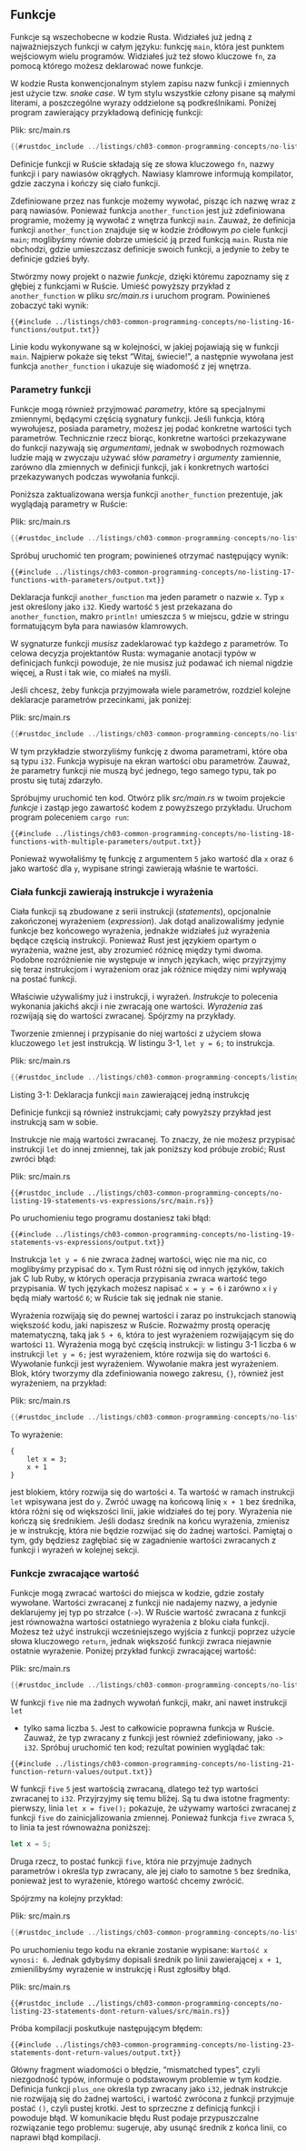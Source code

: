 ## Funkcje

Funkcje są wszechobecne w kodzie Rusta. Widziałeś już jedną z najważniejszych funkcji
w całym języku: funkcję `main`, która jest punktem wejściowym wielu programów. Widziałeś
już też słowo kluczowe `fn`, za pomocą którego możesz deklarować nowe funkcje.

W kodzie Rusta konwencjonalnym stylem zapisu nazw funkcji i zmiennych jest użycie tzw. *snake case*. W tym
stylu wszystkie człony pisane są małymi literami, a poszczególne wyrazy oddzielone są podkreślnikami. Poniżej
program zawierający przykładową definicję funkcji:

<span class="filename">Plik: src/main.rs</span>

```rust
{{#rustdoc_include ../listings/ch03-common-programming-concepts/no-listing-16-functions/src/main.rs}}
```

Definicje funkcji w Ruście składają się ze słowa kluczowego `fn`, nazwy funkcji i pary nawiasów okrągłych. Nawiasy
klamrowe informują kompilator, gdzie zaczyna i kończy się ciało funkcji.

Zdefiniowane przez nas funkcje możemy wywołać, pisząc ich nazwę wraz z parą nawiasów.
Ponieważ funkcja `another_function` jest już zdefiniowana programie, możemy ją wywołać z wnętrza funkcji `main`.
Zauważ, że definicja funkcji `another_function` znajduje się w kodzie źródłowym *po* ciele funkcji `main`;
moglibyśmy równie dobrze umieścić ją przed funkcją `main`. Rusta nie obchodzi, gdzie umieszczasz definicje swoich funkcji,
a jedynie to żeby te definicje gdzieś były.

Stwórzmy nowy projekt o nazwie *funkcje*, dzięki któremu zapoznamy się z głębiej z funkcjami w Ruście. Umieść powyższy przykład z `another_function`
w pliku *src/main.rs* i uruchom program. Powinieneś zobaczyć taki wynik:

```console
{{#include ../listings/ch03-common-programming-concepts/no-listing-16-functions/output.txt}}
```

Linie kodu wykonywane są w kolejności, w jakiej pojawiają się w funkcji `main`.
Najpierw pokaże się tekst “Witaj, świecie!”, a następnie wywołana jest funkcja `another_function`
i ukazuje się wiadomość z jej wnętrza.


### Parametry funkcji

Funkcje mogą również przyjmować *parametry*, które są specjalnymi zmiennymi, będącymi częścią
sygnatury funkcji. Jeśli funkcja, którą wywołujesz, posiada parametry, możesz jej podać konkretne wartości tych parametrów.
Technicznie rzecz biorąc, konkretne wartości przekazywane do funkcji nazywają się *argumentami*, jednak
w swobodnych rozmowach ludzie mają w zwyczaju używać słów *parametry* i *argumenty* zamiennie, zarówno dla zmiennych
w definicji funkcji, jak i konkretnych wartości przekazywanych podczas wywołania funkcji.

Poniższa zaktualizowana wersja funkcji `another_function` prezentuje, jak wyglądają parametry w Ruście:

<span class="filename">Plik: src/main.rs</span>

```rust
{{#rustdoc_include ../listings/ch03-common-programming-concepts/no-listing-17-functions-with-parameters/src/main.rs}}
```

Spróbuj uruchomić ten program; powinieneś otrzymać następujący wynik:


```console
{{#include ../listings/ch03-common-programming-concepts/no-listing-17-functions-with-parameters/output.txt}}
```

Deklaracja funkcji `another_function` ma jeden parametr o nazwie `x`. Typ `x` jest określony jako `i32`.
Kiedy wartość `5` jest przekazana do `another_function`, makro `println!` umieszcza `5` w miejscu, gdzie
w stringu formatującym była para nawiasów klamrowych.

W sygnaturze funkcji *musisz* zadeklarować typ każdego z parametrów. To celowa decyzja projektantów Rusta:
wymaganie anotacji typów w definicjach funkcji powoduje, że nie musisz już podawać ich niemal nigdzie więcej,
a Rust i tak wie, co miałeś na myśli.

Jeśli chcesz, żeby funkcja przyjmowała wiele parametrów, rozdziel kolejne deklaracje parametrów przecinkami,
jak poniżej:

<span class="filename">Plik: src/main.rs</span>

```rust
{{#rustdoc_include ../listings/ch03-common-programming-concepts/no-listing-18-functions-with-multiple-parameters/src/main.rs}}
```

W tym przykładzie stworzyliśmy funkcję z dwoma parametrami, które oba są typu `i32`.
Funkcja wypisuje na ekran wartości obu parametrów. Zauważ, że parametry funkcji nie muszą
być jednego, tego samego typu, tak po prostu się tutaj zdarzyło.

Spróbujmy uruchomić ten kod. Otwórz plik *src/main.rs* w twoim projekcie *funkcje* i zastąp jego zawartość kodem
z powyższego przykładu. Uruchom program poleceniem `cargo run`:

```console
{{#include ../listings/ch03-common-programming-concepts/no-listing-18-functions-with-multiple-parameters/output.txt}}
```

Ponieważ wywołaliśmy tę funkcję z argumentem `5` jako wartość dla `x` oraz `6` jako wartość dla
`y`, wypisane stringi zawierają właśnie te wartości.


### Ciała funkcji zawierają instrukcje i wyrażenia

Ciała funkcji są zbudowane z serii instrukcji (*statements*), opcjonalnie zakończonej 
wyrażeniem (*expression*). Jak dotąd analizowaliśmy jedynie funkcje bez końcowego wyrażenia,
jednakże widziałeś już wyrażenia będące częścią instrukcji. Ponieważ Rust jest językiem opartym
o wyrażenia, ważne jest, aby zrozumieć różnicę między tymi dwoma. Podobne rozróżnienie nie występuje
w innych językach, więc przyjrzyjmy się teraz instrukcjom i wyrażeniom oraz jak różnice między nimi
wpływają na postać funkcji.


Właściwie używaliśmy już i instrukcji, i wyrażeń. *Instrukcje* to polecenia wykonania
jakichś akcji i nie zwracają one wartości. *Wyrażenia* zaś rozwijają się do wartości zwracanej. Spójrzmy na przykłady. 

Tworzenie zmiennej i przypisanie do niej wartości z użyciem słowa kluczowego `let` jest instrukcją. W listingu 3-1, 
`let y = 6;` to instrukcja.

<span class="filename">Plik: src/main.rs</span>

```rust
{{#rustdoc_include ../listings/ch03-common-programming-concepts/listing-03-01/src/main.rs}}
```

<span class="caption">Listing 3-1: Deklaracja funkcji `main` zawierającej jedną instrukcję</span>


Definicje funkcji są również instrukcjami; cały powyższy przykład jest instrukcją sam w sobie.

Instrukcje nie mają wartości zwracanej. To znaczy, że nie możesz przypisać instrukcji `let` do innej
zmiennej, tak jak poniższy kod próbuje zrobić; Rust zwróci błąd:


<span class="filename">Plik: src/main.rs</span>

```rust,ignore,does_not_compile
{{#rustdoc_include ../listings/ch03-common-programming-concepts/no-listing-19-statements-vs-expressions/src/main.rs}}
```

Po uruchomieniu tego programu dostaniesz taki błąd:

```console
{{#include ../listings/ch03-common-programming-concepts/no-listing-19-statements-vs-expressions/output.txt}}
```

Instrukcja `let y = 6` nie zwraca żadnej wartości, więc nie ma nic, co moglibyśmy przypisać do `x`.
Tym Rust różni się od innych języków, takich jak C lub Ruby, w których operacja przypisania zwraca wartość
tego przypisania. W tych językach możesz napisać `x = y = 6` i zarówno `x` i `y` będą miały wartość `6`;
w Ruście tak się jednak nie stanie.

Wyrażenia rozwijają się do pewnej wartości i zaraz po instrukcjach stanowią większość kodu,
jaki napiszesz w Ruście. Rozważmy prostą operację matematyczną, taką jak `5 + 6`, która to jest
wyrażeniem rozwijającym się do wartości `11`. Wyrażenia mogą być częścią instrukcji: w listingu 3-1
liczba `6` w instrukcji `let y = 6;` jest wyrażeniem, które rozwija się do wartości `6`. Wywołanie funkcji
jest wyrażeniem. Wywołanie makra jest wyrażeniem. Blok, który tworzymy dla zdefiniowania nowego zakresu,
`{}`, również jest wyrażeniem, na przykład:


<span class="filename">Plik: src/main.rs</span>

```rust
{{#rustdoc_include ../listings/ch03-common-programming-concepts/no-listing-20-blocks-are-expressions/src/main.rs}}
```

To wyrażenie:

```rust,ignore
{
    let x = 3;
    x + 1
}
```

jest blokiem, który rozwija się do wartości `4`. Ta wartość w ramach instrukcji `let` wpisywana jest do `y`.
Zwróć uwagę na końcową linię `x + 1` bez średnika, która różni się od większości linii, jakie
widziałeś do tej pory. Wyrażenia nie kończą się średnikiem. Jeśli dodasz średnik na końcu wyrażenia,
zmienisz je w instrukcję, która nie będzie rozwijać się do żadnej wartości. Pamiętaj o tym, gdy będziesz
zagłębiać się w zagadnienie wartości zwracanych z funkcji i wyrażeń w kolejnej sekcji.


### Funkcje zwracające wartość

Funkcje mogą zwracać wartości do miejsca w kodzie, gdzie zostały wywołane. Wartości zwracanej
z funkcji nie nadajemy nazwy, a jedynie deklarujemy jej typ po strzałce (`->`). W Ruście
wartość zwracana z funkcji jest równoważna wartości ostatniego wyrażenia z bloku ciała funkcji.
Możesz też użyć instrukcji wcześniejszego wyjścia z funkcji poprzez użycie słowa kluczowego `return`,
jednak większość funkcji zwraca niejawnie ostatnie wyrażenie. Poniżej przykład funkcji zwracającej wartość:


<span class="filename">Plik: src/main.rs</span>

```rust
{{#rustdoc_include ../listings/ch03-common-programming-concepts/no-listing-21-function-return-values/src/main.rs}}
```

W funkcji `five` nie ma żadnych wywołań funkcji, makr, ani nawet instrukcji `let`
- tylko sama liczba `5`. Jest to całkowicie poprawna funkcja w Ruście. Zauważ,
że typ zwracany z funkcji jest również zdefiniowany, jako `-> i32`. Spróbuj uruchomić ten kod;
rezultat powinien wyglądać tak:


```console
{{#include ../listings/ch03-common-programming-concepts/no-listing-21-function-return-values/output.txt}}
```

W funkcji `five` `5` jest wartością zwracaną, dlatego też typ wartości zwracanej to `i32`.
Przyjrzyjmy się temu bliżej. Są tu dwa istotne fragmenty: pierwszy, linia `let x = five();`
pokazuje, że używamy wartości zwracanej z funkcji `five` do zainicjalizowania zmiennej.
Ponieważ funkcja `five` zwraca `5`, to linia ta jest równoważna poniższej:


```rust
let x = 5;
```

Druga rzecz, to postać funkcji `five`, która nie przyjmuje żadnych parametrów
i określa typ zwracany, ale jej ciało to samotne `5` bez średnika, ponieważ jest to
wyrażenie, którego wartość chcemy zwrócić.

Spójrzmy na kolejny przykład:

<span class="filename">Plik: src/main.rs</span>

```rust
{{#rustdoc_include ../listings/ch03-common-programming-concepts/no-listing-22-function-parameter-and-return/src/main.rs}}
```

Po uruchomieniu tego kodu na ekranie zostanie wypisane: `Wartość x wynosi: 6`. Jednak
gdybyśmy dopisali średnik po linii zawierającej `x + 1`, zmienilibyśmy wyrażenie w instrukcję
i Rust zgłosiłby błąd.

<span class="filename">Plik: src/main.rs</span>

```rust,ignore,does_not_compile
{{#rustdoc_include ../listings/ch03-common-programming-concepts/no-listing-23-statements-dont-return-values/src/main.rs}}
```

Próba kompilacji poskutkuje następującym błędem:

```console
{{#include ../listings/ch03-common-programming-concepts/no-listing-23-statements-dont-return-values/output.txt}}
```

Główny fragment wiadomości o błędzie, “mismatched types”, czyli niezgodność typów, informuje o podstawowym problemie
w tym kodzie. Definicja funkcji `plus_one` określa typ zwracany jako `i32`, jednak instrukcje nie rozwijają się do żadnej wartości,
i wartość zwrócona z funkcji przyjmuje postać `()`, czyli pustej krotki. Jest to sprzeczne z definicją funkcji i powoduje błąd.
W komunikacie błędu Rust podaje przypuszczalne rozwiązanie tego problemu: sugeruje, aby usunąć średnik z końca linii,
co naprawi błąd kompilacji.
